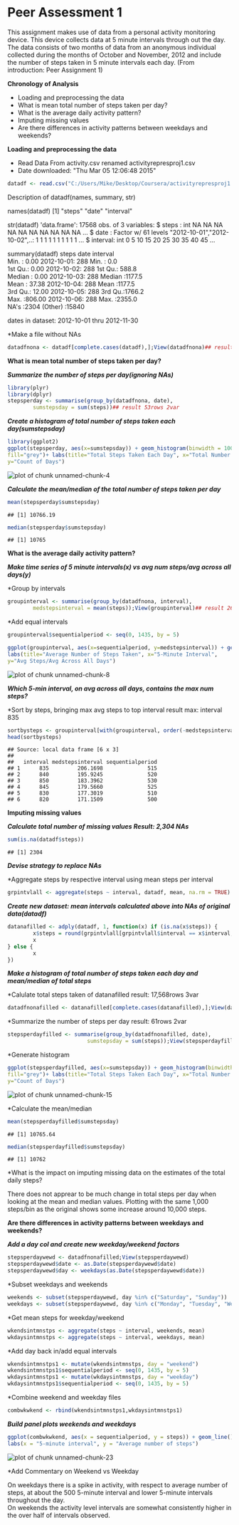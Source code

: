 **Peer Assessment 1**
===================

This assignment makes use of data from a personal activity monitoring device. This device collects data at 5 minute intervals through out the day. The data consists of two months of data from an anonymous individual collected during the months of October and November, 2012 and include the number of steps taken in 5 minute intervals each day.
(From introduction: Peer Assignment 1)

**Chronology of Analysis**

* Loading and preprocessing the data
* What is mean total number of steps taken per day?
* What is the average daily activity pattern?
* Imputing missing values
* Are there differences in activity patterns between weekdays and weekends?


**Loading and preprocessing the data**

* Read Data From activity.csv renamed activityrepresproj1.csv
* Date downloaded: "Thu Mar 05 12:06:48 2015"


```r
datadf <- read.csv("C:/Users/Mike/Desktop/Coursera/activityrepresproj1.csv")
```

Description of datadf(names, summary, str)

names(datadf)
[1] "steps"    "date"     "interval"

str(datadf)
'data.frame':        17568 obs. of  3 variables:
 $ steps   : int  NA NA NA NA NA NA NA NA NA NA ...
 $ date    : Factor w/ 61 levels "2012-10-01","2012-10-02",..: 1 1 1 1 1 1 1 1 1 1 ...
 $ interval: int  0 5 10 15 20 25 30 35 40 45 ...

summary(datadf)
steps                date          interval     
Min.   :  0.00   2012-10-01:  288   Min.   :   0.0  
1st Qu.:  0.00   2012-10-02:  288   1st Qu.: 588.8  
Median :  0.00   2012-10-03:  288   Median :1177.5  
Mean   : 37.38   2012-10-04:  288   Mean   :1177.5  
3rd Qu.: 12.00   2012-10-05:  288   3rd Qu.:1766.2  
Max.   :806.00   2012-10-06:  288   Max.   :2355.0  
NA's   :2304     (Other)   :15840   

dates in dataset: 2012-10-01 thru 2012-11-30

*Make a file without NAs


```r
datadfnona <- datadf[complete.cases(datadf),];View(datadfnona)## result: 15,264rows 3var
```

**What is mean total number of steps taken per day?**

***Summarize the number of steps per day(ignoring NAs)***


```r
library(plyr)
library(dplyr)
stepsperday <- summarise(group_by(datadfnona, date),
        sumstepsday = sum(steps))## result 53rows 2var
```

***Create a histogram of total number of steps taken each day(sumstepsday)***


```r
library(ggplot2)
ggplot(stepsperday, aes(x=sumstepsday)) + geom_histogram(binwidth = 1000, color="blue",
fill="grey")+ labs(title="Total Steps Taken Each Day", x="Total Number of Steps",
y="Count of Days")
```

![plot of chunk unnamed-chunk-4](figure/unnamed-chunk-4-1.png) 

***Calculate the mean/median of the total number of steps taken per day***


```r
mean(stepsperday$sumstepsday)
```

```
## [1] 10766.19
```

```r
median(stepsperday$sumstepsday)
```

```
## [1] 10765
```

**What is the average daily activity pattern?**

***Make time series of 5 minute intervals(x) vs avg num steps/avg across all days(y)***

*Group by intervals


```r
groupinterval <- summarise(group_by(datadfnona, interval),
        medstepsinterval = mean(steps));View(groupinterval)## result 268rows 2var
```

*Add equal intervals


```r
groupinterval$sequentialperiod <- seq(0, 1435, by = 5)
```


```r
ggplot(groupinterval, aes(x=sequentialperiod, y=medstepsinterval)) + geom_line()+
labs(title="Average Number of Steps Taken", x="5-Minute Interval",
y="Avg Steps/Avg Across All Days")
```

![plot of chunk unnamed-chunk-8](figure/unnamed-chunk-8-1.png) 

***Which 5-min interval, on avg across all days, contains the max num steps?***

*Sort by steps, bringing max avg steps to top interval result max: interval 835


```r
sortbysteps <- groupinterval[with(groupinterval, order(-medstepsinterval)),]
head(sortbysteps)
```

```
## Source: local data frame [6 x 3]
## 
##   interval medstepsinterval sequentialperiod
## 1      835         206.1698              515
## 2      840         195.9245              520
## 3      850         183.3962              530
## 4      845         179.5660              525
## 5      830         177.3019              510
## 6      820         171.1509              500
```

**Imputing missing values**

***Calculate total number of missing values Result: 2,304 NAs***


```r
sum(is.na(datadf$steps))
```

```
## [1] 2304
```

***Devise strategy to replace NAs***

*Aggregate steps by respective interval using mean steps per interval


```r
grpintvlall <- aggregate(steps ~ interval, datadf, mean, na.rm = TRUE)
```

***Create new dataset: mean intervals calculated above into NAs of original data(datadf)***


```r
datanafilled <- adply(datadf, 1, function(x) if (is.na(x$steps)) {
        x$steps = round(grpintvlall[grpintvlall$interval == x$interval, 2])
        x
} else {
        x
})
```

***Make a histogram of total number of steps taken each day and mean/median of total steps***

*Calulate total steps taken of datanafilled  result: 17,568rows 3var


```r
datadfnonafilled <- datanafilled[complete.cases(datanafilled),];View(datadfnonafilled)
```

*Summarize the number of steps per day result: 61rows 2var


```r
stepsperdayfilled <- summarise(group_by(datadfnonafilled, date),
                         sumstepsday = sum(steps));View(stepsperdayfilled)
```

*Generate histogram


```r
ggplot(stepsperdayfilled, aes(x=sumstepsday)) + geom_histogram(binwidth = 1000, color="blue",
fill="grey")+ labs(title="Total Steps Taken Each Day", x="Total Number of Steps",
y="Count of Days")
```

![plot of chunk unnamed-chunk-15](figure/unnamed-chunk-15-1.png) 

*Calculate the mean/median


```r
mean(stepsperdayfilled$sumstepsday)
```

```
## [1] 10765.64
```


```r
median(stepsperdayfilled$sumstepsday)
```

```
## [1] 10762
```

*What is the impact on imputing missing data on the estimates of the total daily steps?

There does not apprear to be much change in total steps per day when looking at the mean
and median values.  Plotting with the same 1,000 steps/bin as the original shows some increase
around 10,000 steps.

**Are there differences in activity patterns between weekdays and weekends?**

***Add a day col and create new weekday/weekend factors***


```r
stepsperdaywewd <- datadfnonafilled;View(stepsperdaywewd)
stepsperdaywewd$date <- as.Date(stepsperdaywewd$date)
stepsperdaywewd$day <- weekdays(as.Date(stepsperdaywewd$date))
```

*Subset weekdays and weekends


```r
weekends <- subset(stepsperdaywewd, day %in% c("Saturday", "Sunday"))
weekdays <- subset(stepsperdaywewd, day %in% c("Monday", "Tuesday", "Wednesday","Thursday","Friday"));View(weekdays)
```

*Get mean steps for weekday/weekend


```r
wkendsintmnstps <- aggregate(steps ~ interval, weekends, mean)
wkdaysintmnstps <- aggregate(steps ~ interval, weekdays, mean)
```

*Add day back in/add equal intervals


```r
wkendsintmnstps1 <- mutate(wkendsintmnstps, day = "weekend")
wkendsintmnstps1$sequentialperiod <- seq(0, 1435, by = 5)
wkdaysintmnstps1 <- mutate(wkdaysintmnstps, day = "weekday")
wkdaysintmnstps1$sequentialperiod <- seq(0, 1435, by = 5)
```

*Combine weekend and weekday files


```r
combwkwkend <- rbind(wkendsintmnstps1,wkdaysintmnstps1)
```

***Build panel plots weekends and weekdays***


```r
ggplot(combwkwkend, aes(x = sequentialperiod, y = steps)) + geom_line() + facet_grid(day ~.)+
labs(x = "5-minute interval", y = "Average number of steps")
```

![plot of chunk unnamed-chunk-23](figure/unnamed-chunk-23-1.png) 

*Add Commentary on Weekend vs Weekday

On weekdays there is a spike in activity, with respect to average number of steps, 
at about the 500 5-minute interval and lower 5-minute intervals throughout the day.  
On weekends the activity level intervals are somewhat consistently higher in the over 
half of intervals observed.
